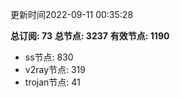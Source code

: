 更新时间2022-09-11 00:35:28

**总订阅: 73**
**总节点: 3237**
**有效节点: 1190**
- ss节点: 830
- v2ray节点: 319
- trojan节点: 41
